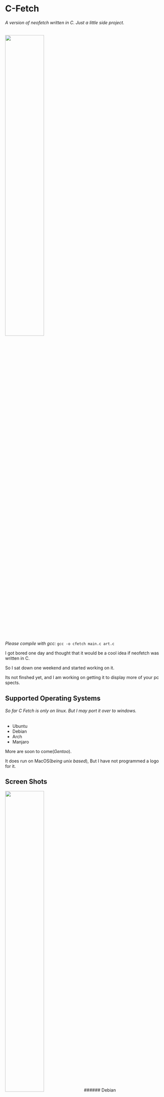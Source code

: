 # C-Fetch
###### *A version of neofetch written in C. Just a little side project.*
<img src="https://i.imgur.com/xYSRL9R.gif" width="50%">

*Please compile with gcc:* 
`gcc -o cfetch main.c art.c`

I got bored one day and thought that it would be a cool idea if neofetch was written in C. 

So I sat down one weekend and started working on it.

Its not finshed yet, and I am working on getting it to display more of your pc spects.

## Supported Operating Systems
###### So far C Fetch is only on linux. But I may port it over to windows.
- Ubuntu
- Debian
- Arch
- Manjaro

More are soon to come(*Gentoo*).

It does run on MacOS(*being unix based*), But I have not programmed a logo for it.

## Screen Shots
<img src="https://i.imgur.com/pwM1lFf.gif" width="50%">
###### Debian

<img src="https://i.imgur.com/rw8sky1.gif" width="50%">
###### Arch

<img src="https://i.imgur.com/nfmlOgM.gif" width="50%">
###### Ubuntu
